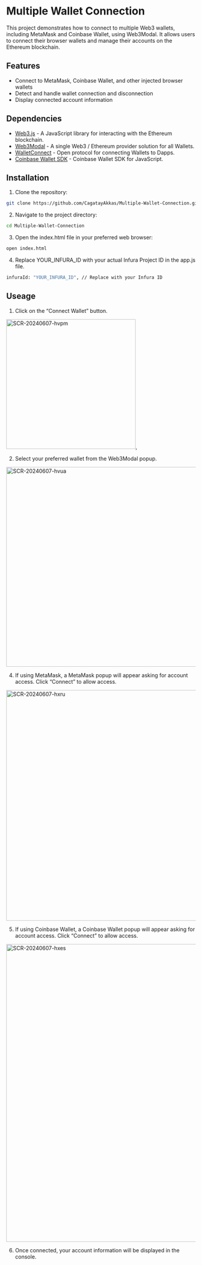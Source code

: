 # Multiple Wallet Connection

This project demonstrates how to connect to multiple Web3 wallets, including MetaMask and Coinbase Wallet, using Web3Modal. It allows users to connect their browser wallets and manage their accounts on the Ethereum blockchain.

## Features

- Connect to MetaMask, Coinbase Wallet, and other injected browser wallets
- Detect and handle wallet connection and disconnection
- Display connected account information

## Dependencies

- [Web3.js](https://github.com/ChainSafe/web3.js) - A JavaScript library for interacting with the Ethereum blockchain.
- [Web3Modal](https://github.com/Web3Modal/web3modal) - A single Web3 / Ethereum provider solution for all Wallets.
- [WalletConnect](https://github.com/WalletConnect/walletconnect-monorepo) - Open protocol for connecting Wallets to Dapps.
- [Coinbase Wallet SDK](https://github.com/coinbase/coinbase-wallet-sdk) - Coinbase Wallet SDK for JavaScript.

## Installation

1. Clone the repository:

```bash
git clone https://github.com/CagatayAkkas/Multiple-Wallet-Connection.git
```

2. Navigate to the project directory:

```bash
cd Multiple-Wallet-Connection
```

3. Open the index.html file in your preferred web browser:

```bash
open index.html
```

4. Replace YOUR_INFURA_ID with your actual Infura Project ID in the app.js file.

```bash
infuraId: "YOUR_INFURA_ID", // Replace with your Infura ID
```

## Useage
1.	Click on the “Connect Wallet” button.

<img width="344" alt="SCR-20240607-hvpm" src="https://github.com/CagatayAkkas/Multiple-Wallet-Connection/assets/108520279/d86a5762-7ab7-4cfb-942b-f65e8a380d7a">,

2.	Select your preferred wallet from the Web3Modal popup.

<img width="530" alt="SCR-20240607-hvua" src="https://github.com/CagatayAkkas/Multiple-Wallet-Connection/assets/108520279/5ad6bb0f-3ec3-4a26-8617-6a52f2b4cc99">

4.	If using MetaMask, a MetaMask popup will appear asking for account access. Click “Connect” to allow access.

<img width="612" alt="SCR-20240607-hxru" src="https://github.com/CagatayAkkas/Multiple-Wallet-Connection/assets/108520279/c9444e5f-bb94-4e82-943e-9ac15c8778ee">

5.	If using Coinbase Wallet, a Coinbase Wallet popup will appear asking for account access. Click “Connect” to allow access.

<img width="790" alt="SCR-20240607-hxes" src="https://github.com/CagatayAkkas/Multiple-Wallet-Connection/assets/108520279/dcbb0334-b248-4902-b33d-ecd60701baaf">

6.	Once connected, your account information will be displayed in the console.


